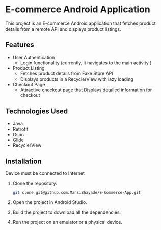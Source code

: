 # E-commerce Android Application

This project is an E-commerce Android application that fetches product details from a remote API and displays product listings.

## Features

- User Authentication
    - Login functionality (currently, it navigates to the main activity )
- Product Listing
    - Fetches product details from Fake Store API
    - Displays products in a RecyclerView with lazy loading
- Checkout Page
    - Attractive checkout page that Displays detailed information for checkout

## Technologies Used

- Java
- Retrofit
- Gson
- Glide
- RecyclerView


## Installation

Device must be connected to Internet

1. Clone the repository:
    ```bash
    git clone git@github.com:MansiBhayade/E-Commerce-App.git
    ```

2. Open the project in Android Studio.

3. Build the project to download all the dependencies.

4. Run the project on an emulator or a physical device.
